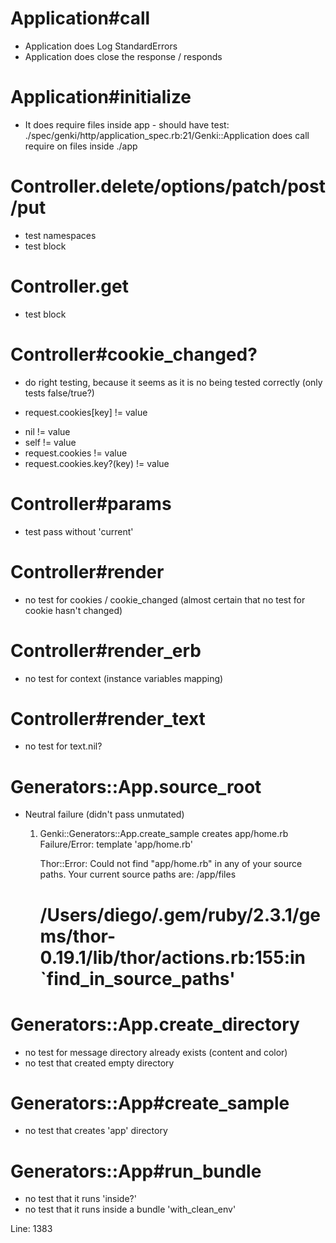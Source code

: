 # Application#call
* Application does Log StandardErrors
* Application does close the response / responds

# Application#initialize
* It does require files inside app - should have test: ./spec/genki/http/application_spec.rb:21/Genki::Application does call require on files inside ./app

# Controller.delete/options/patch/post/put
* test namespaces
* test block

# Controller.get
* test block

# Controller#cookie_changed?
* do right testing, because it seems as it is no being tested correctly (only tests false/true?)
-  request.cookies[key] != value
+  nil != value
+  self != value
+  request.cookies != value
+  request.cookies.key?(key) != value

# Controller#params
* test pass without 'current'

# Controller#render
* no test for cookies / cookie_changed (almost certain that no test for cookie hasn't changed)

# Controller#render_erb
* no test for context (instance variables mapping)

# Controller#render_text
* no test for text.nil?

# Generators::App.source_root
* Neutral failure (didn't pass unmutated)
  1) Genki::Generators::App.create_sample creates app/home.rb
     Failure/Error: template 'app/home.rb'

     Thor::Error:
       Could not find "app/home.rb" in any of your source paths. Your current source paths are:
       /app/files
     # /Users/diego/.gem/ruby/2.3.1/gems/thor-0.19.1/lib/thor/actions.rb:155:in `find_in_source_paths'

# Generators::App.create_directory
* no test for message directory already exists (content and color)
* no test that created empty directory

# Generators::App#create_sample
* no test that creates 'app' directory

# Generators::App#run_bundle
* no test that it runs 'inside?'
* no test that it runs inside a bundle 'with_clean_env'

Line: 1383
